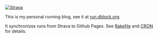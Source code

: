 [![Strava](https://github.com/dblock/run.dblock.org/actions/workflows/strava.yml/badge.svg?branch=gh-pages)](https://github.com/dblock/run.dblock.org/actions/workflows/strava.yml)

This is my personal running blog, see it at [run.dblock.org](http://run.dblock.org).

It synchronizes runs from Strava to Github Pages. See [Rakefile](Rakefile) and [CRON](CRON.md) for details.
